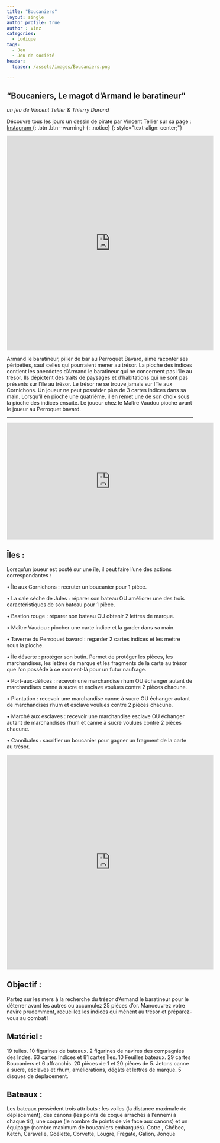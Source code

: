 ```yaml
---
title: "Boucaniers"
layout: single
author_profile: true
author : Vinz
categories:
  - Ludique
tags:
  - Jeu
  - Jeu de société
header:
  teaser: /assets/images/Boucaniers.png

---
```


## “Boucaniers, Le magot d’Armand le baratineur"
*un jeu de Vincent Tellier & Thierry Durand*

Découvre tous les jours un dessin de pirate par Vincent Tellier sur sa page : [Instagram ](https://www.instagram.com/vinzjb/){: .btn .btn--warning}
{: .notice} 
{: style="text-align: center;"}

<iframe src="https://www.instagram.com/vinzjb/embed" width="560" height="580" frameborder="0"> </iframe>

Armand le baratineur, pilier de bar au Perroquet Bavard, aime raconter ses péripéties, sauf celles qui pourraient mener au trésor. La pioche des indices contient les anecdotes d’Armand le baratineur qui ne concernent pas l’île au trésor. Ils dépictent des traits de paysages et d’habitations qui ne sont pas présents sur l’île au trésor. Le trésor ne se trouve jamais sur l’île aux Cornichons. Un joueur ne peut posséder plus de 3 cartes indices dans sa main. Lorsqu’il en pioche une quatrième, il en remet une de son choix sous la pioche des indices ensuite. Le joueur chez le Maître Vaudou pioche avant le joueur au Perroquet bavard.

---

<iframe width="560" height="315" src="https://www.youtube.com/embed/P7Rf7-XlByg" title="YouTube video player" frameborder="0" allow="accelerometer; autoplay; clipboard-write; encrypted-media; gyroscope; picture-in-picture; web-share" allowfullscreen></iframe>

## Îles :
Lorsqu’un joueur est posté sur une île, il peut faire l’une des actions correspondantes :

• Île aux Cornichons : recruter un boucanier pour 1 pièce.

• La cale sèche de Jules : réparer son bateau OU améliorer une des trois caractéristiques de son bateau pour 1 pièce.

• Bastion rouge : réparer son bateau OU obtenir 2 lettres de marque.

• Maître Vaudou : piocher une carte indice et la garder dans sa main.

• Taverne du Perroquet bavard : regarder 2 cartes indices et les mettre sous la pioche.

• Île déserte : protéger son butin. Permet de protéger les pièces, les marchandises, les lettres de marque et les fragments de la carte au trésor que l’on possède à ce moment-là pour un futur naufrage.

• Port-aux-délices : recevoir une marchandise rhum OU échanger autant de marchandises canne à sucre et esclave voulues contre 2 pièces chacune.

• Plantation : recevoir une marchandise canne à sucre OU échanger autant de marchandises rhum et esclave voulues contre 2 pièces chacune.

• Marché aux esclaves : recevoir une marchandise esclave OU échanger autant de marchandises
rhum et canne à sucre voulues contre 2 pièces chacune.

• Cannibales : sacrifier un boucanier pour gagner un fragment de la carte au trésor.

<iframe src="https://www.instagram.com/p/Cn9fk-ZMMC2/embed" width="560" height="580" frameborder="0"> </iframe>

## Objectif :
Partez sur les mers à la recherche du trésor d’Armand le baratineur pour le déterrer avant les
autres ou accumulez 25 pièces d’or. Manoeuvrez votre navire prudemment, recueillez les indices qui mènent au trésor et préparez-vous au combat !

## Matériel :
19 tuiles. 10 figurines de bateaux. 2 figurines de navires des compagnies des Indes. 63 cartes
Indices et 81 cartes Îles. 10 Feuilles bateaux. 29 cartes Boucaniers et 6 affranchis. 20 pièces de 1 et 20 pièces de 5. Jetons canne à sucre, esclaves et rhum, améliorations, dégâts et lettres de marque. 5 disques de déplacement.

## Bateaux :
Les bateaux possèdent trois attributs : les voiles (la distance maximale de déplacement), des canons (les points de coque arrachés à l’ennemi à chaque tir), une coque (le nombre de points de vie face aux canons) et un équipage (nombre maximum de boucaniers embarqués).
Cotre , Chébec, Ketch, Caravelle, Goélette, Corvette, Lougre, Frégate, Galion, Jonque

<img src="{{ site.url }}{{ site.baseurl }}/assets/images/Boucaniers.png" alt="">




